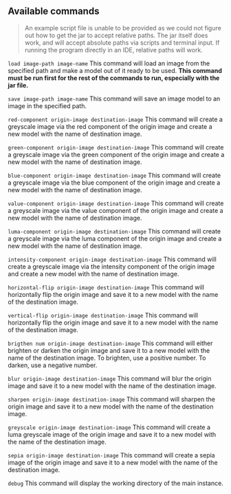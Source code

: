 ## Available commands
> An example script file is unable to be provided as we could not figure out how to get the jar 
> to accept relative paths. The jar itself does work, and will accept absolute paths via scripts 
> and terminal input. If running the program directly in an IDE, relative paths will work.

`load image-path image-name` 
This command will load an image from the specified path and make a model out of it ready to be used.
**This command must be run first for the rest of the commands to run, especially with the jar 
file.**

`save image-path image-name`
This command will save an image model to an image in the specified path. 

`red-component origin-image destination-image`
This command will create a greyscale image via the red component of the origin image and create 
a new model with the name of destination image.

`green-component origin-image destination-image`
This command will create a greyscale image via the green component of the origin image and create
a new model with the name of destination image.

`blue-component origin-image destination-image`
This command will create a greyscale image via the blue component of the origin image and create
a new model with the name of destination image.

`value-component origin-image destination-image`
This command will create a greyscale image via the value component of the origin image and create
a new model with the name of destination image.

`luma-component origin-image destination-image`
This command will create a greyscale image via the luma component of the origin image and create
a new model with the name of destination image.

`intensity-component origin-image destination-image`
This command will create a greyscale image via the intensity component of the origin image and 
create a new model with the name of destination image.

`horizontal-flip origin-image destination-image`
This command will horizontally flip the origin image and save it to a new model with the name of 
the destination image.

`vertical-flip origin-image destination-image`
This command will horizontally flip the origin image and save it to a new model with the name of
the destination image.

`brigthen num origin-image destination-image`
This command will either brighten or darken the origin image and save it to a new model with the 
name of the destination image. To brighten, use a positive number. To darken, use a negative number.

`blur origin-image destination-image`
This command will blur the origin image and save it to a new model with the name of the destination image.

`sharpen origin-image destination-image`
This command will sharpen the origin image and save it to a new model with the name of the 
destination image.

`greyscale origin-image destination-image`
This command will create a luma greyscale image of the origin image and save it to a new model with 
the name of the destination image.

`sepia origin-image destination-image`
This command will create a sepia image of the origin image and save it to a new model with the 
name of the destination image.

`debug`
This command will display the working directory of the main instance.
